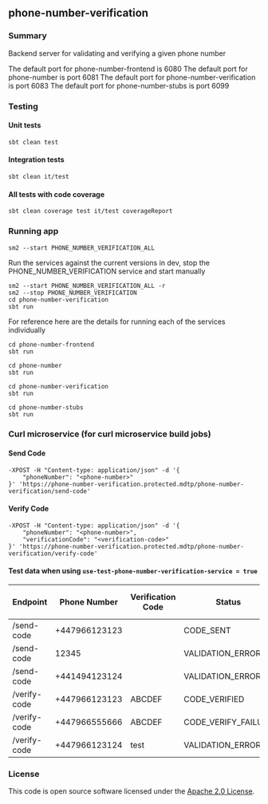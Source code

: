 ## phone-number-verification

### Summary

Backend server for validating and verifying a given phone number

The default port for phone-number-frontend is 6080
The default port for phone-number is port 6081
The default port for phone-number-verification is port 6083
The default port for phone-number-stubs is port 6099

### Testing

#### Unit tests

    sbt clean test

#### Integration tests

    sbt clean it/test

#### All tests with code coverage

    sbt clean coverage test it/test coverageReport

### Running app

    sm2 --start PHONE_NUMBER_VERIFICATION_ALL

Run the services against the current versions in dev, stop the PHONE_NUMBER_VERIFICATION service and start manually

    sm2 --start PHONE_NUMBER_VERIFICATION_ALL -r
    sm2 --stop PHONE_NUMBER_VERIFICATION
    cd phone-number-verification
    sbt run

For reference here are the details for running each of the services individually

    cd phone-number-frontend
    sbt run
 
    cd phone-number
    sbt run

    cd phone-number-verification
    sbt run

    cd phone-number-stubs
    sbt run

### Curl microservice (for curl microservice build jobs)

#### Send Code

    -XPOST -H "Content-type: application/json" -d '{
	    "phoneNumber": "<phone-number>"
    }' 'https://phone-number-verification.protected.mdtp/phone-number-verification/send-code'

#### Verify Code

    -XPOST -H "Content-type: application/json" -d '{
	    "phoneNumber": "<phone-number>",
        "verificationCode": "<verification-code>"
    }' 'https://phone-number-verification.protected.mdtp/phone-number-verification/verify-code'

#### Test data when using `use-test-phone-number-verification-service = true`

| Endpoint     | Phone Number  | Verification Code | Status              | HTTP Response Code |
|--------------|---------------|-------------------|---------------------|--------------------|
| /send-code   | +447966123123 |                   | CODE_SENT           | 200                |
| /send-code   | 12345         |                   | VALIDATION_ERROR    | 400                |
| /send-code   | +441494123124 |                   | VALIDATION_ERROR    | 400                |
| /verify-code | +447966123123 | ABCDEF            | CODE_VERIFIED       | 200                |
| /verify-code | +447966555666 | ABCDEF            | CODE_VERIFY_FAILURE | 404                |
| /verify-code | +447966123124 | test              | VALIDATION_ERROR    | 400                |

### License

This code is open source software licensed under
the [Apache 2.0 License]("http://www.apache.org/licenses/LICENSE-2.0.html").
